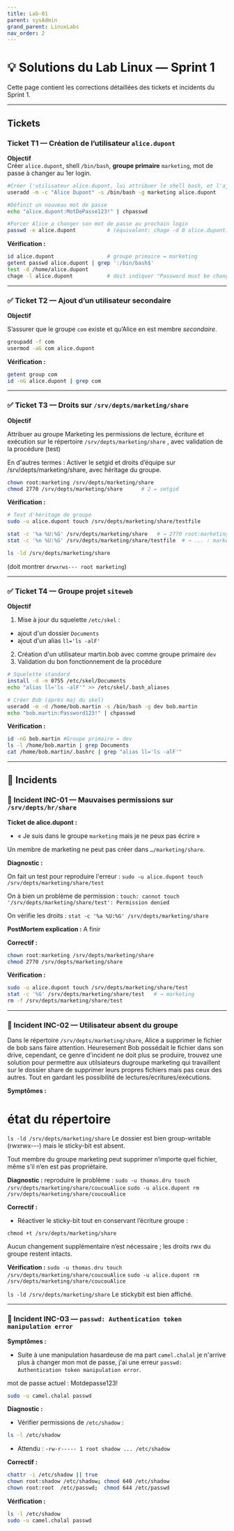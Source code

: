 ```yaml
---
title: Lab-01
parent: sysAdmin
grand_parent: LinuxLabs
nav_order: 2
---
```


# 💡 Solutions du Lab Linux — Sprint 1

Cette page contient les corrections détaillées des tickets et incidents du Sprint 1.

---

## Tickets

### Ticket T1 — Création de l’utilisateur `alice.dupont`

**Objectif**  
Créer `alice.dupont`, shell `/bin/bash`, **groupe primaire** `marketing`, mot de passe à changer au 1er login.

```bash
#Créer l'utilisateur alice.dupont, lui attribuer le shell bash, et l'ajouter au groupe marketing comme groupe primare
useradd -m -c "Alice Dupont" -s /bin/bash -g marketing alice.dupont

#Définit un nouveau mot de passe
echo "alice.dupont:MotDePasse123!" | chpasswd

#Forcer Alice a changer son mot de passe au prochain login
passwd -e alice.dupont          # (équivalent: chage -d 0 alice.dupont)
```

**Vérification :**
```bash
id alice.dupont                 # groupe primaire = marketing
getent passwd alice.dupont | grep ':/bin/bash$'
test -d /home/alice.dupont
chage -l alice.dupont           # doit indiquer "Password must be changed"```
```

---

### ✅ Ticket T2 — Ajout d’un utilisateur secondaire

**Objectif**  

S’assurer que le groupe ```com``` existe et qu’Alice en est membre *secondaire*.

```bash
groupadd -f com
usermod -aG com alice.dupont
```

**Vérification :**
```bash
getent group com
id -nG alice.dupont | grep com
```

---

### ✅ Ticket T3 — Droits sur `/srv/depts/marketing/share`

**Objectif**  

Attribuer au groupe Marketing les permissions de lecture, écriture et exécution sur le répertoire `/srv/depts/marketing/share`
, avec validation de la procédure (test)

En d'autres termes : Activer le setgid et droits d’équipe sur /srv/depts/marketing/share, avec héritage du groupe.

```bash
chown root:marketing /srv/depts/marketing/share
chmod 2770 /srv/depts/marketing/share      # 2 = setgid
```

**Vérification :**

```bash
# Test d'héritage de groupe
sudo -u alice.dupont touch /srv/depts/marketing/share/testfile

stat -c '%a %U:%G' /srv/depts/marketing/share   # → 2770 root:marketing
stat -c '%n %U:%G' /srv/depts/marketing/share/testfile  # → ... : marketing

ls -ld /srv/depts/marketing/share
```

(doit montrer `drwxrws--- root marketing`)

---

### ✅ Ticket T4 — Groupe projet `siteweb`

**Objectif**  

1. Mise à jour du squelette `/etc/skel` :
- ajout d'un dossier `Documents`
- ajout d'un alias `ll='ls -alF'`
2. Création d'un utilisateur martin.bob avec comme groupe primaire `dev`
3. Validation du bon fonctionnement de la procédure

```bash
# Squelette standard
install -d -m 0755 /etc/skel/Documents
echo "alias ll='ls -alF'" >> /etc/skel/.bash_aliases

# Créer Bob (après maj du skel)
useradd -m -d /home/bob.martin -s /bin/bash -g dev bob.martin
echo "bob.martin:Password123!" | chpasswd
```

**Vérification :**
```bash
id -nG bob.martin #Groupe primaire = dev
ls -l /home/bob.martin | grep Documents
cat /home/bob.martin/.bashrc | grep "alias ll='ls -alF'"
```


---

## 🚨 Incidents

### 🔴 Incident INC-01 — Mauvaises permissions sur `/srv/depts/hr/share`

**Ticket de alice.dupont :**
- « Je suis dans le groupe `marketing` mais je ne peux pas écrire »

Un membre de marketing ne peut pas créer dans `…/marketing/share`.

**Diagnostic :**

On fait un test pour reproduire l'erreur :
`sudo -u alice.dupont touch /srv/depts/marketing/share/test`

On à bien un problème de permission :
`touch: cannot touch '/srv/depts/marketing/share/test': Permission denied`

On vérifie les droits :
`stat -c '%a %U:%G' /srv/depts/marketing/share`

**PostMortem explication :**
A finir

**Correctif :**

```bash
chown root:marketing /srv/depts/marketing/share
chmod 2770 /srv/depts/marketing/share
```

**Vérification :**

```bash
sudo -u alice.dupont touch /srv/depts/marketing/share/test
stat -c '%G' /srv/depts/marketing/share/test   # → marketing
rm -f /srv/depts/marketing/share/test
```

---

### 🔴 Incident INC-02 — Utilisateur absent du groupe

  Dans le répertoire `/srv/depts/marketing/share`, Alice a supprimer le fichier de bob sans faire attention. Heuresement Bob possédait le fichier dans son drive, cependant, ce genre
  d'incident ne doit plus se produire, trouvez une solution pour permettre aux utilsiateurs dugroupe marketing qui travaillent sur le dossier share de supprimer leurs propres fichiers
  mais pas ceux des autres. Tout en gardant les possibilité de lectures/ecritures/exécutions. 

**Symptômes :**

# état du répertoire

`ls -ld /srv/depts/marketing/share`
Le dossier est bien group-writable (rwxrwx---) mais le sticky-bit est absent.

Tout membre du groupe marketing peut supprimer n’importe quel fichier, même s’il n’en est pas propriétaire.

**Diagnostic :**
reproduire le problème :
`sudo -u thomas.dru touch /srv/depts/marketing/share/coucouAlice`
`sudo -u alice.dupont rm /srv/depts/marketing/share/coucouAlice`

**Correctif :**

- Réactiver le sticky-bit tout en conservant l’écriture groupe :

`chmod +t /srv/depts/marketing/share`      

Aucun changement supplémentaire n’est nécessaire ; les droits rwx du groupe restent intacts.

**Vérification :**
`sudo -u thomas.dru touch /srv/depts/marketing/share/coucouAlice`
`sudo -u alice.dupont rm /srv/depts/marketing/share/coucouAlice`

`ls -ld /srv/depts/marketing/share` Le stickybit est bien affiché.

---

### 🔴 Incident INC-03 — `passwd: Authentication token manipulation error`

**Symptômes :**
- Suite à une manipulation hasardeuse de ma part `camel.chalal` je n'arrive plus à changer mon mot de passe, j'ai une erreur `passwd: Authentication token manipulation error`.

mot de passe actuel : Motdepasse123!

```bash
sudo -u camel.chalal passwd
```

**Diagnostic :**
- Vérifier permissions de `/etc/shadow` :
```bash
ls -l /etc/shadow
```
- Attendu : `-rw-r----- 1 root shadow ... /etc/shadow`

**Correctif :**
```bash
chattr -i /etc/shadow || true
chown root:shadow /etc/shadow; chmod 640 /etc/shadow
chown root:root  /etc/passwd;  chmod 644 /etc/passwd
```

**Vérification :**
```bash
ls -l /etc/shadow
sudo -u camel.chalal passwd
```